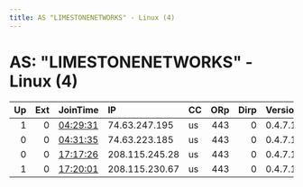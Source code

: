 ```yaml
---
title: AS "LIMESTONENETWORKS" - Linux (4)
---
```


# AS: "LIMESTONENETWORKS" - Linux (4)

|   Up |   Ext | JoinTime                                                                                              | IP             | CC   |   ORp |   Dirp | Version   | Contact   | Nickname            |   eFamMembers |
|-----:|------:|:------------------------------------------------------------------------------------------------------|:---------------|:-----|------:|-------:|:----------|:----------|:--------------------|--------------:|
|    1 |     0 | [04:29:31](https://nusenu.github.io/OrNetStats/w/relay/BED6248A42EBD088EFE2480D7462364C36A10E27.html) | 74.63.247.195  | us   |   443 |      0 | 0.4.7.13  | None      | e5iR5iy6ucIFtaMj1uE |             1 |
|    0 |     0 | [04:31:35](https://nusenu.github.io/OrNetStats/w/relay/AF211E102744D589F405DBC6B702E1E497586788.html) | 74.63.223.185  | us   |   443 |      0 | 0.4.7.13  | None      | rJc9dYAV7v6O5w27LaT |             1 |
|    0 |     0 | [17:17:26](https://nusenu.github.io/OrNetStats/w/relay/2F7C381DC4F4C178672FADF9092E00687729AC90.html) | 208.115.245.28 | us   |   443 |      0 | 0.4.7.13  | None      | wGWuCnLcvctDskF7jl1 |             1 |
|    1 |     0 | [17:20:01](https://nusenu.github.io/OrNetStats/w/relay/6E9754ADFB4318E85AADD72352184138BF300A27.html) | 208.115.230.67 | us   |   443 |      0 | 0.4.7.13  | None      | 72ycfNg1dvKsRpPMuX1 |             1 |
